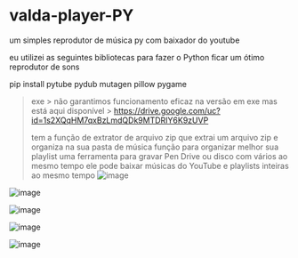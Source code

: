 # valda-player-PY
um simples reprodutor de música py com baixador do youtube

eu utilizei as seguintes bibliotecas para fazer o Python ficar um ótimo reprodutor de sons

pip install pytube pydub mutagen pillow pygame
        
> exe   >   não garantimos funcionamento eficaz na versão em exe mas está aqui disponível > https://drive.google.com/uc?id=1s2XQqHM7qxBzLmdQDk9MTDRIY6K9zUVP
> 
>tem a função de extrator de arquivo zip que extrai um arquivo zip e organiza na sua pasta de música
>função para organizar melhor sua playlist
>uma ferramenta para gravar Pen Drive ou disco com vários ao mesmo tempo
>ele pode baixar músicas do YouTube e playlists inteiras ao mesmo tempo
![image](https://github.com/Valdemir-DSW/valda-player-PY/assets/134114016/5bcc1b32-237a-44af-9ab0-64d690b4e11b)


![image](https://github.com/Valdemir-DSW/valda-player-PY/assets/134114016/b4ad3059-4a57-4a61-a535-d57c4ba275dd)

![image](https://github.com/Valdemir-DSW/valda-player-PY/assets/134114016/60f5cf9e-71db-463e-aa30-a025128f4277)

![image](https://github.com/Valdemir-DSW/valda-player-PY/assets/134114016/7022e5c7-ec73-4148-aab7-7fdd9b60d84b)


![image](https://github.com/Valdemir-DSW/valda-player-PY/assets/134114016/94353ee6-3cd9-4789-bf2a-d78d844f8ea1)

